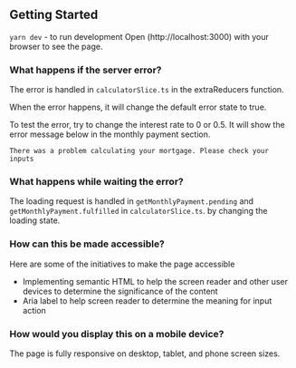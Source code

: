## Getting Started

`yarn dev` - to run development
Open (http://localhost:3000) with your browser to see the page.

### What happens if the server error?

The error is handled in `calculatorSlice.ts` in the extraReducers function.

When the error happens, it will change the default error state to true.

To test the error, try to change the interest rate to 0 or 0.5. It will show the error message below in the monthly payment section.

`There was a problem calculating your mortgage. Please check your inputs`

### What happens while waiting the error?

The loading request is handled in `getMonthlyPayment.pending` and `getMonthlyPayment.fulfilled` in `calculatorSlice.ts`.
by changing the loading state.

### How can this be made accessible?

Here are some of the initiatives to make the page accessible

- Implementing semantic HTML to help the screen reader and other user devices to determine the significance of the content
- Aria label to help screen reader to determine the meaning for input action

### How would you display this on a mobile device?

The page is fully responsive on desktop, tablet, and phone screen sizes.
